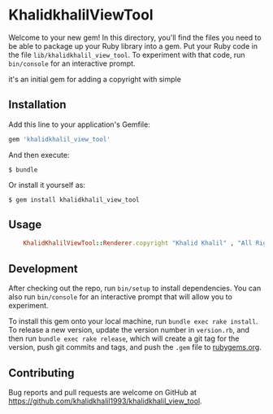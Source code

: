 # KhalidkhalilViewTool

Welcome to your new gem! In this directory, you'll find the files you need to be able to package up your Ruby library into a gem. Put your Ruby code in the file `lib/khalidkhalil_view_tool`. To experiment with that code, run `bin/console` for an interactive prompt.

it's an initial gem for adding a copyright with simple 

## Installation

Add this line to your application's Gemfile:

```ruby
gem 'khalidkhalil_view_tool'
```

And then execute:

    $ bundle

Or install it yourself as:

    $ gem install khalidkhalil_view_tool

## Usage

```ruby
    KhalidKhalilViewTool::Renderer.copyright "Khalid Khalil" , "All Right Reserved"
```

## Development

After checking out the repo, run `bin/setup` to install dependencies. You can also run `bin/console` for an interactive prompt that will allow you to experiment.

To install this gem onto your local machine, run `bundle exec rake install`. To release a new version, update the version number in `version.rb`, and then run `bundle exec rake release`, which will create a git tag for the version, push git commits and tags, and push the `.gem` file to [rubygems.org](https://rubygems.org).

## Contributing

Bug reports and pull requests are welcome on GitHub at https://github.com/khalidkhalil1993/khalidkhalil_view_tool.
